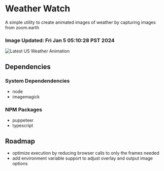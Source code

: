 # Weather Watch

A simple utility to create animated images of weather by capturing images from zoom.earth

### Image Updated: Fri Jan  5 05:10:28 PST 2024

![Latest US Weather Animation](animations/2024-01-05.webp)

## Dependencies
### System Dependendencies
* node
* imagemagick
### NPM Packages
* puppeteer
* typescript

## Roadmap
* optimize execution by reducing browser calls to only the frames needed
* add environment variable support to adjust overlay and output image options
